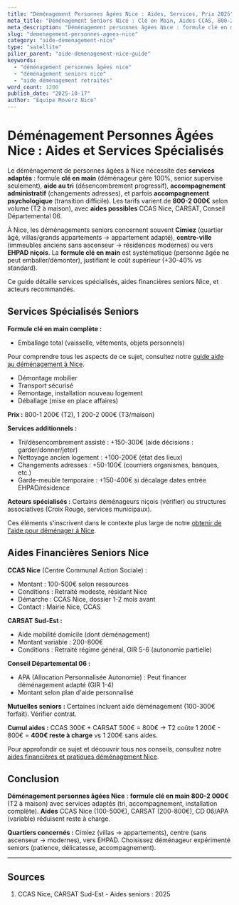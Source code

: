 ```yaml
---
title: "Déménagement Personnes Âgées Nice : Aides, Services, Prix 2025"
meta_title: "Déménagement Seniors Nice : Clé en Main, Aides CCAS, 800-2000€"
meta_description: "Déménagement personnes âgées Nice : formule clé en main 800-2000€, aides CCAS/CARSAT, services spécialisés. Cimiez, centre. Guide seniors."
slug: "demenagement-personnes-agees-nice"
category: "aide-demenagement-nice"
type: "satellite"
pilier_parent: "aide-demenagement-nice-guide"
keywords:
  - "déménagement personnes âgées nice"
  - "déménagement seniors nice"
  - "aide déménagement retraités"
word_count: 1200
publish_date: "2025-10-17"
author: "Équipe Moverz Nice"
---
```


# Déménagement Personnes Âgées Nice : Aides et Services Spécialisés

Le déménagement de personnes âgées à Nice nécessite des **services adaptés** : formule **clé en main** (déménageur gère 100%, senior supervise seulement), **aide au tri** (désencombrement progressif), **accompagnement administratif** (changements adresses), et parfois **accompagnement psychologique** (transition difficile). Les tarifs varient de **800-2 000€** selon volume (T2 à maison), avec **aides possibles** CCAS Nice, CARSAT, Conseil Départemental 06.

À Nice, les déménagements seniors concernent souvent **Cimiez** (quartier âgé, villas/grands appartements → appartement adapté), **centre-ville** (immeubles anciens sans ascenseur → résidences modernes) ou vers **EHPAD niçois**. La **formule clé en main** est systématique (personne âgée ne peut emballer/démonter), justifiant le coût supérieur (+30-40% vs standard).

Ce guide détaille services spécialisés, aides financières seniors Nice, et acteurs recommandés.

## Services Spécialisés Seniors

**Formule clé en main complète :**
- Emballage total (vaisselle, vêtements, objets personnels)

Pour comprendre tous les aspects de ce sujet, consultez notre [guide aide au déménagement à Nice](/blog/aide-demenagement-nice/aide-demenagement-nice-guide).

- Démontage mobilier
- Transport sécurisé
- Remontage, installation nouveau logement
- Déballage (mise en place affaires)

**Prix :** 800-1 200€ (T2), 1 200-2 000€ (T3/maison)

**Services additionnels :**
- Tri/désencombrement assisté : +150-300€ (aide décisions : garder/donner/jeter)
- Nettoyage ancien logement : +100-200€ (état des lieux)
- Changements adresses : +50-100€ (courriers organismes, banques, etc.)
- Garde-meuble temporaire : +150-400€ si décalage dates entrée EHPAD/résidence

**Acteurs spécialisés :** Certains déménageurs niçois (vérifier) ou structures associatives (Croix Rouge, services municipaux).

Ces éléments s'inscrivent dans le contexte plus large de notre [obtenir de l'aide pour déménager à Nice](/blog/aide-demenagement-nice/aide-demenagement-nice-guide).


## Aides Financières Seniors Nice

**CCAS Nice** (Centre Communal Action Sociale) :
- Montant : 100-500€ selon ressources
- Conditions : Retraité modeste, résidant Nice
- Démarche : CCAS Nice, dossier 1-2 mois avant
- Contact : Mairie Nice, CCAS

**CARSAT Sud-Est :**
- Aide mobilité domicile (dont déménagement)
- Montant variable : 200-800€
- Conditions : Retraité régime général, GIR 5-6 (autonomie partielle)

**Conseil Départemental 06 :**
- APA (Allocation Personnalisée Autonomie) : Peut financer déménagement adapté (GIR 1-4)
- Montant selon plan d'aide personnalisé

**Mutuelles seniors :** Certaines incluent aide déménagement (100-300€ forfait). Vérifier contrat.

**Cumul aides :** CCAS 300€ + CARSAT 500€ = 800€ → T2 coûte 1 200€ - 800€ = **400€ reste à charge** vs 1 200€ sans aides.


Pour approfondir ce sujet et découvrir tous nos conseils, consultez notre [aides financières et pratiques déménagement Nice](/blog/aide-demenagement-nice/aide-demenagement-nice-guide).

## Conclusion

**Déménagement personnes âgées Nice** : **formule clé en main 800-2 000€** (T2 à maison) avec services adaptés (tri, accompagnement, installation complète). **Aides** CCAS Nice (100-500€), CARSAT (200-800€), CD 06/APA (variable) réduisent reste à charge.

**Quartiers concernés :** Cimiez (villas → appartements), centre (sans ascenseur → modernes), vers EHPAD. Choisissez déménageur expérimenté seniors (patience, délicatesse, accompagnement).

---

## Sources

1. CCAS Nice, CARSAT Sud-Est - Aides seniors : 2025


